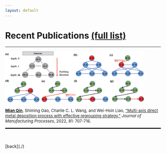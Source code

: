 ```yaml
---
layout: default
---
```


# Recent Publications [(full list)](https://scholar.google.com/citations?user=Vt3yXJkaAWAC&hl=zh-CN&oi=ao)   
---

<img src="assets/img/multi-axis.jpg" alt="drawing" width="450"/>    

<font size=2> <u>**Mian Qin**</u>, Shiming Gao, Charlie C. L. Wang, and Wei-Hsin Liao, ["Multi-axis direct metal deposition process with effective regrouping strategy,"](https://doi.org/10.1016/j.jmapro.2022.07.024) *Journal of Manufacturing Processes*, 2022, 81: 707-716.</font>

<hr style="border:1px solid black">   




<br>
<br>
[back](./)
